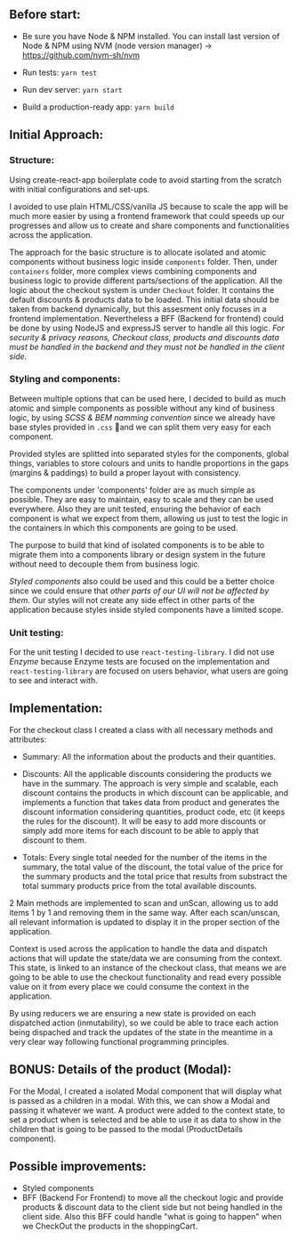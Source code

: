 ## Before start:

- Be sure you have Node & NPM installed. You can install last version of Node & NPM using NVM (node version manager) -> https://github.com/nvm-sh/nvm

- Run tests: `yarn test`
- Run dev server: `yarn start`
- Build a production-ready app: `yarn build`

## Initial Approach:

### Structure:

Using create-react-app boilerplate code to avoid starting from the scratch with initial configurations and set-ups.

I avoided to use plain HTML/CSS/vanilla JS because to scale the app will be much more easier by using a frontend framework that could speeds up our progresses and allow us to create and share components and functionalities across the application.

The approach for the basic structure is to allocate isolated and atomic components without business logic inside `components` folder.
Then, under `containers` folder, more complex views combining components and business logic to provide different parts/sections of the application.
All the logic about the checkout system is under `Checkout` folder. It contains the default discounts & products data to be loaded.
This initial data should be taken from backend dynamically, but this assesment only focuses in a frontend implementation. Nevertheless a BFF (Backend for frontend) could be done by using NodeJS and expressJS server to handle all this logic.
_For security & privacy reasons, Checkout class, products and discounts data must be handled in the backend and they must not be handled in the client side._

### Styling and components:

Between multiple options that can be used here, I decided to build as much atomic and simple components as possible without any kind of business logic, by using _SCSS & BEM namming convention_ since we already have base styles provided in `.css` and we can split them very easy for each component.

Provided styles are splitted into separated styles for the components, global things, variables to store colours and units to handle proportions in the gaps (margins & paddings) to build a proper layout with consistency.

The components under 'components' folder are as much simple as possible. They are easy to maintain, easy to scale and they can be used everywhere.
Also they are unit tested, ensuring the behavior of each component is what we expect from them, allowing us just to test the logic in the containers in which this components are going to be used.

The purpose to build that kind of isolated components is to be able to migrate them into a components library or design system in the future without need to decouple them from business logic.

_Styled components_ also could be used and this could be a better choice since we could ensure that _other parts of our UI will not be affected by them_. Our styles will not create any side effect in other parts of the application because styles inside styled components have a limited scope.

### Unit testing:

For the unit testing I decided to use `react-testing-library`. I did not use _Enzyme_ because Enzyme tests are focused on the implementation and `react-testing-library` are focused on users behavior, what users are going to see and interact with.

## Implementation:

For the checkout class I created a class with all necessary methods and attributes:

- Summary: All the information about the products and their quantities.
- Discounts: All the applicable discounts considering the products we have in the summary. The approach is very simple and scalable, each discount contains the products in which discount can be applicable, and implements a function that takes data from product and generates the discount information considering quantities, product code, etc (it keeps the rules for the discount). It will be easy to add more discounts or simply add more items for each discount to be able to apply that discount to them.

- Totals: Every single total needed for the number of the items in the summary, the total value of the discount, the total value of the price for the summary products and the total price that results from substract the total summary products price from the total available discounts.

2 Main methods are implemented to scan and unScan, allowing us to add items 1 by 1 and removing them in the same way. After each scan/unscan, all relevant information is updated to display it in the proper section of the application.

Context is used across the application to handle the data and dispatch actions that will update the state/data we are consuming from the context. This state, is linked to an instance of the checkout class, that means we are going to be able to use the checkout functionality and read every possible value on it from every place we could consume the context in the application.

By using reducers we are ensuring a new state is provided on each dispatched action (inmutability), so we could be able to trace each action being dispached and track the updates of the state in the meantime in a very clear way following functional programming principles.

## BONUS: Details of the product (Modal):

For the Modal, I created a isolated Modal component that will display what is passed as a children in a modal. With this, we can show a Modal and passing it whatever we want.
A product were added to the context state, to set a product when is selected and be able to use it as data to show in the children that is going to be passed to the modal (ProductDetails component).

## Possible improvements:

- Styled components
- BFF (Backend For Frontend) to move all the checkout logic and provide products & discount data to the client side but not being handled in the client side. Also this BFF could handle "what is going to happen" when we CheckOut the products in the shoppingCart.
